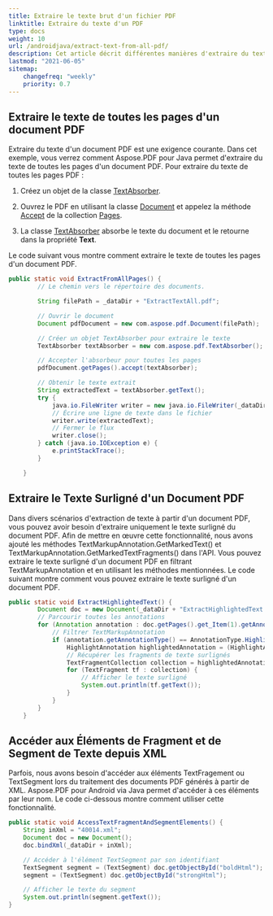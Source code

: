 ```yaml
---
title: Extraire le texte brut d'un fichier PDF 
linktitle: Extraire du texte d'un PDF
type: docs
weight: 10
url: /androidjava/extract-text-from-all-pdf/
description: Cet article décrit différentes manières d'extraire du texte de documents PDF à l'aide d'Aspose.PDF pour Android via Java. De pages entières, d'une partie spécifique, basé sur des colonnes, etc.
lastmod: "2021-06-05"
sitemap:
    changefreq: "weekly"
    priority: 0.7
---
```


## Extraire le texte de toutes les pages d'un document PDF

Extraire du texte d'un document PDF est une exigence courante. Dans cet exemple, vous verrez comment Aspose.PDF pour Java permet d'extraire du texte de toutes les pages d'un document PDF.
Pour extraire du texte de toutes les pages PDF :

1. Créez un objet de la classe [TextAbsorber](https://reference.aspose.com/pdf/java/com.aspose.pdf/TextAbsorber).

1. Ouvrez le PDF en utilisant la classe [Document](https://reference.aspose.com/pdf/java/com.aspose.pdf/Document) et appelez la méthode [Accept](https://reference.aspose.com/pdf/java/com.aspose.pdf/PageCollection#accept-com.aspose.pdf.TextAbsorber-) de la collection [Pages](https://reference.aspose.com/pdf/java/com.aspose.pdf/Page).
1. La classe [TextAbsorber](https://reference.aspose.com/pdf/java/com.aspose.pdf/TextAbsorber) absorbe le texte du document et le retourne dans la propriété **Text**.

Le code suivant vous montre comment extraire le texte de toutes les pages d'un document PDF.

```java
public static void ExtractFromAllPages() {
        // Le chemin vers le répertoire des documents.

        String filePath = _dataDir + "ExtractTextAll.pdf";

        // Ouvrir le document
        Document pdfDocument = new com.aspose.pdf.Document(filePath);

        // Créer un objet TextAbsorber pour extraire le texte
        TextAbsorber textAbsorber = new com.aspose.pdf.TextAbsorber();

        // Accepter l'absorbeur pour toutes les pages
        pdfDocument.getPages().accept(textAbsorber);

        // Obtenir le texte extrait
        String extractedText = textAbsorber.getText();
        try {
            java.io.FileWriter writer = new java.io.FileWriter(_dataDir + "extracted-text.txt", true);
            // Écrire une ligne de texte dans le fichier
            writer.write(extractedText);
            // Fermer le flux
            writer.close();
        } catch (java.io.IOException e) {
            e.printStackTrace();
        }

    }
```


## Extraire le Texte Surligné d'un Document PDF

Dans divers scénarios d'extraction de texte à partir d'un document PDF, vous pouvez avoir besoin d'extraire uniquement le texte surligné du document PDF. Afin de mettre en œuvre cette fonctionnalité, nous avons ajouté les méthodes TextMarkupAnnotation.GetMarkedText() et TextMarkupAnnotation.GetMarkedTextFragments() dans l'API. Vous pouvez extraire le texte surligné d'un document PDF en filtrant TextMarkupAnnotation et en utilisant les méthodes mentionnées. Le code suivant montre comment vous pouvez extraire le texte surligné d'un document PDF.

```java
public static void ExtractHighlightedText() {
        Document doc = new Document(_dataDir + "ExtractHighlightedText.pdf");
        // Parcourir toutes les annotations
        for (Annotation annotation : doc.getPages().get_Item(1).getAnnotations()) {
            // Filtrer TextMarkupAnnotation
            if (annotation.getAnnotationType() == AnnotationType.Highlight) {
                HighlightAnnotation highlightedAnnotation = (HighlightAnnotation) annotation;
                // Récupérer les fragments de texte surlignés
                TextFragmentCollection collection = highlightedAnnotation.getMarkedTextFragments();
                for (TextFragment tf : collection) {
                    // Afficher le texte surligné
                    System.out.println(tf.getText());
                }
            }
        }
    }
```


## Accéder aux Éléments de Fragment et de Segment de Texte depuis XML

Parfois, nous avons besoin d'accéder aux éléments TextFragement ou TextSegment lors du traitement des documents PDF générés à partir de XML. Aspose.PDF pour Android via Java permet d'accéder à ces éléments par leur nom. Le code ci-dessous montre comment utiliser cette fonctionnalité.

```java
public static void AccessTextFragmentAndSegmentElements() {
    String inXml = "40014.xml";
    Document doc = new Document();
    doc.bindXml(_dataDir + inXml);

    // Accéder à l'élément TextSegment par son identifiant
    TextSegment segment = (TextSegment) doc.getObjectById("boldHtml");
    segment = (TextSegment) doc.getObjectById("strongHtml");

    // Afficher le texte du segment
    System.out.println(segment.getText());
}
```